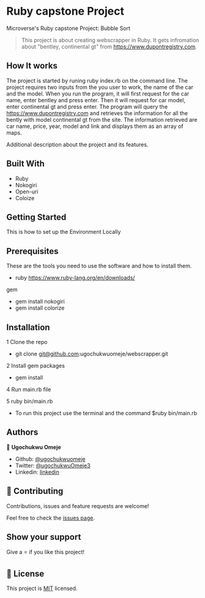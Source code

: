 # Ruby capstone Project
Microverse's Ruby capstone Project: Bubble Sort

> This project is about creating webscrapper in Ruby. It gets infromation about "bentley, continental gt" from
https://www.dupontregistry.com. 

## How It works
The project is started by runing ruby index.rb on the command line. The project requires two inputs from the you user to work, the name of the car and the model. When you run the program, it will first request for the car name, enter bentley and press enter. Then it will request for car model, enter continental gt and press enter. The program will query the https://www.dupontregistry.com and retrieves the information for all the bently with model continental gt from the site. The information retrieved are car name, price, year, model and link and displays them as an array of maps.

Additional description about the project and its features.

## Built With

- Ruby
- Nokogiri
- Open-uri
- Coloize


## Getting Started

This is how to set up the Environment Locally

## Prerequisites

These are the tools you need to use the software and how to install them.

- ruby
https://www.ruby-lang.org/en/downloads/

gem
- gem install nokogiri
- gem install colorize

## Installation

1 Clone the repo
 - git clone git@github.com:ugochukwuomeje/webscrapper.git

2 Install gem packages

  - gem install

4 Run main.rb file

5 ruby bin/main.rb

- To run this project use the terminal and the command $ruby bin/main.rb

## Authors

👤 **Ugochukwu Omeje**

- Github: [@ugochukwuomeje](https://github.com/ugochukwuomeje)
- Twitter: [@ugochukwuOmeje3](https://twitter.com/ugochukwuOmeje3)
- Linkedin: [linkedin](linkedin.com/in/ugochukwu-omeje-3a4bb1140/)


## 🤝 Contributing

Contributions, issues and feature requests are welcome!

Feel free to check the [issues page](https://github.com/ugochukwuomeje/webscrapper/issues).

## Show your support

Give a ⭐️ if you like this project!

## 📝 License

This project is [MIT](lic.url) licensed.
